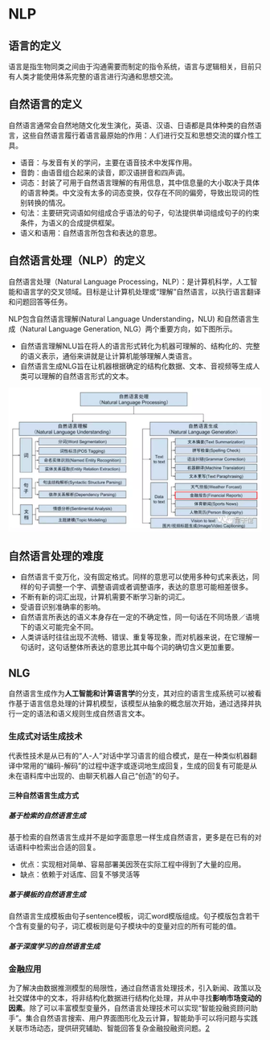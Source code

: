 # NLP

## 语言的定义

语言是指生物同类之间由于沟通需要而制定的指令系统，语言与逻辑相关，目前只有人类才能使用体系完整的语言进行沟通和思想交流。

## 自然语言的定义

自然语言通常会自然地随文化发生演化，英语、汉语、日语都是具体种类的自然语言，这些自然语言履行着语言最原始的作用：人们进行交互和思想交流的媒介性工具。

- 语音：与发音有关的学问，主要在语音技术中发挥作用。
- 音韵：由语音组合起来的读音，即汉语拼音和四声调。
- 词态：封装了可用于自然语言理解的有用信息，其中信息量的大小取决于具体的语言种类。中文没有太多的词态变换，仅存在不同的偏旁，导致出现词的性别转换的情况。
- 句法：主要研究词语如何组成合乎语法的句子，句法提供单词组成句子的约束条件，为语义的合成提供框架。
- 语义和语用：自然语言所包含和表达的意思。

## 自然语言处理（NLP）的定义

自然语言处理（Natural Language Processing，NLP）：是计算机科学，人工智能和语言学的交叉领域。目标是让计算机处理或“理解”自然语言，以执行语言翻译和问题回答等任务。

NLP包含自然语言理解(Natural Language Understanding，NLU) 和自然语言生成（Natural Language Generation, NLG）两个重要方向，如下图所示。

- 自然语言理解NLU旨在将人的语言形式转化为机器可理解的、结构化的、完整的语义表示，通俗来讲就是让计算机能够理解人类语言。
- 自然语言生成NLG旨在让机器根据确定的结构化数据、文本、音视频等生成人类可以理解的自然语言形式的文本。

![NLP](../img/NLP.png)

## 自然语言处理的难度

- 自然语言千变万化，没有固定格式。同样的意思可以使用多种句式来表达，同样的句子调整一个字、调整语调或者调整语序，表达的意思可能相差很多。
- 不断有新的词汇出现，计算机需要不断学习新的词汇。
- 受语音识别准确率的影响。
- 自然语言所表达的语义本身存在一定的不确定性，同一句话在不同场景／语境下的语义可能完全不同。
- 人类讲话时往往出现不流畅、错误、重复等现象，而对机器来说，在它理解一句话时，这句话整体所表达的意思比其中每个词的确切含义更加重要。

## NLG

自然语言生成作为**人工智能和计算语言学**的分支，其对应的语言生成系统可以被看作基于语言信息处理的计算机模型，该模型从抽象的概念层次开始，通过选择并执行一定的语法和语义规则生成自然语言文本。

### 生成式对话生成技术

代表性技术是从已有的“人-人”对话中学习语言的组合模式，是在一种类似机器翻译中常用的“编码-解码”的过程中逐字或逐词地生成回复，生成的回复有可能是从未在语料库中出现的、由聊天机器人自己“创造”的句子。

#### 三种自然语言生成方式

##### 基于检索的自然语言生成

基于检索的自然语言生成并不是如字面意思一样生成自然语言，更多是在已有的对话语料中检索出合适的回复。

- 优点：实现相对简单、容易部署美因茨在实际工程中得到了大量的应用。
- 缺点：依赖于对话库、回复不够灵活等

##### 基于模板的自然语言生成

自然语言生成模板由句子sentence模板，词汇word模版组成。句子模版包含若干个含有变量的句子，词汇模板则是句子模块中的变量对应的所有可能的值。

##### 基于深度学习的自然语言生成


### 金融应用

为了解决由数据推测模型的局限性，通过自然语言处理技术，引入新闻、政策以及社交媒体中的文本，将非结构化数据进行结构化处理，并从中寻找**影响市场变动的因素**。除了可以丰富模型变量外，自然语言处理技术可以实现“智能投融资顾问助手”。集合自然语言搜索、用户界面图形化及云计算，智能助手可以将问题与实践关联市场动态，提供研究辅助、智能回答复杂金融投融资问题。[2]


[1]: http://www.woshipm.com/pmd/2937210.html
[2]: http://www.cstf.org.cn/newsdetail.asp?types=36&num=1165
